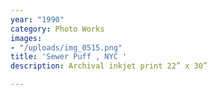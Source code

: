 ```yaml
---
year: "1990"
category: Photo Works
images:
- "/uploads/img_0515.png"
title: 'Sewer Puff , NYC '
description: Archival inkjet print 22” x 30”

---
```

